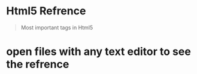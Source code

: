 # Html5 Refrence
> Most important tags in Html5
# open files with any text editor to see the refrence
